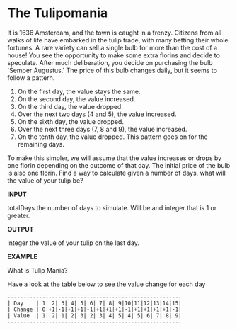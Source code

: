 # The Tulipomania

It is 1636 Amsterdam, and the town is caught in a frenzy. Citizens from all walks of life have embarked in the tulip trade, with many betting their whole fortunes. A rare variety can sell a single bulb for more than the cost of a house! You see the opportunity to make some extra florins and decide to speculate. After much deliberation, you decide on purchasing the bulb 'Semper Augustus.' The price of this bulb changes daily, but it seems to follow a pattern.

1. On the first day, the value stays the same.
2. On the second day, the value increased.
3. On the third day, the value dropped.
4. Over the next two days (4 and 5), the value increased.
5. On the sixth day, the value dropped.
6. Over the next three days (7, 8 and 9), the value increased.
7. On the tenth day, the value dropped.
This pattern goes on for the remaining days.

To make this simpler, we will assume that the value increases or drops by one florin depending on the outcome of that day. The initial price of the bulb is also one florin. Find a way to calculate given a number of days, what will the value of your tulip be?

**INPUT**

totalDays the number of days to simulate. Will be and integer that is 1 or greater.

**OUTPUT**

integer the value of your tulip on the last day.

**EXAMPLE**

What is Tulip Mania?

Have a look at the table below to see the value change for each day

```
-------------------------------------------------------
| Day    | 1| 2| 3| 4| 5| 6| 7| 8| 9|10|11|12|13|14|15|
| Change | 0|+1|-1|+1|+1|-1|+1|+1|+1|-1|+1|+1|+1|+1|-1|
| Value  | 1| 2| 1| 2| 3| 2| 3| 4| 5| 4| 5| 6| 7| 8| 9|
-------------------------------------------------------
```